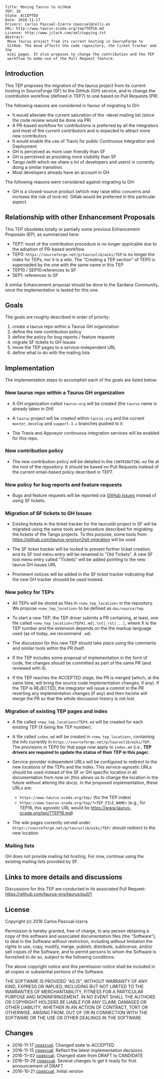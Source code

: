     Title: Moving Taurus to GitHub
    TEP: 16
    State: ACCEPTED
    Date: 2016-11-17
    Drivers: Carlos Pascual-Izarra cpascual@cells.es
    URL: http://www.taurus-scada.org/tep?TEP16.md
    License: http://www.jclark.com/xml/copying.txt
    Abstract: 
     Move Taurus project from its current hosting in SourceForge to 
     GitHub. The move affects the code repository, the ticket tracker and the 
     wiki pages. It also proposes to change the contribution and the TEP 
     workflow to make use of the Pull Request feature.
 
## Introduction

This TEP proposes the migration of the taurus project from its
current hosting in SourceForge (SF) to the GitHub (GH) service, and to change 
the contribution workflow (defined in TEP7) to one based on Pull Requests (PR).

The following reasons are considered in favour of migrating to GH:

- It would alleviate the current saturation of the -devel mailing list 
  (since the code review would be done via PR)
- A PR-based workflow for contributions is preferred by all the integrators and
  most of the current contributors and is expected to attract more new 
  contributors
- It would enable the use of Travis for *public* Continuous Integration and 
  Deployment
- GH is perceived as more user friendly than SF
- GH is perceived as providing more visibility than SF
- Tango (with which we share a lot of developers and users) is currently doing
  a similar transition.
- Most developers already have an account in GH


The following reasons were considered against migrating to GH:

- GH is a closed-source product (which may raise ethic concerns and increase 
  the risk of lock-in). Gitlab would be preferred in this particular aspect.


## Relationship with other Enhancement Proposals

This TEP obsoletes totally or partially some previous Enhancement 
Proposals (EP), as summarized here:

- TEP7: most of the contribution procedure is no longer applicable due 
  to the adoption of PR-based workflow.
- TEP0: `https://sourceforge.net/p/tauruslib/wiki/TEP` is no longer the 
  index for TEPs, nor it is a wiki. The "Creating a TEP section" of TEP0 
  is superseded by the one with the same name in this TEP 
- TEP10 / SEP10:references to SF
- SEP1: references to SF
  
A similar Enhancement proposal should be done to the Sardana Community, 
once the implementation is tested for this one.

## Goals

The goals are roughly described in order of priority:

1. create a taurus repo within a Taurus GH organization
2. define the new contribution policy
3. define the policy for bug reports / feature requests
4. migrate SF tickets to GH Issues
5. move the TEP pages to a service-independent URL
6. define what to do with the mailing lists

## Implementation

The implementation steps to accomplish each of the goals are listed 
below:

### New taurus repo within a Taurus GH organization

- A GH organization called `taurus-org` will be created (the `taurus`
  name is already taken in GH)

- A `taurus` project will be created within `taurus-org` and the current `master`,
  `develop` and `support-3.x` branches pushed to it

- The Travis and Appveyor continuous integration services will be enabled 
  for this repo.

### New contribution policy

- The new contribution policy will be detailed in the `CONTRIBUTING.md` file 
  at the root of the repository. It should be based on Pull Requests 
  instead of the current email-based policy described in TEP7.

### New policy for bug reports and feature requests

- Bugs and feature requests will be reported via [GitHub Issues][] instead of
  using SF tickets.

### Migration of SF tickets to GH Issues

- Existing tickets in the ticket tracker for the tauruslib project in SF 
  will be migrated using the same tools and procedure described for 
  migrating the tickets of the Tango projects. To this purpose, some tools
  from https://github.com/taurus-org/svn2git-migration will be used.

- The SF ticket tracker will be locked to prevent further ticket 
  creation, and its SF tool menu entry will be renamed to "Old Tickets". A 
  new SF tool menu entry called "Tickets" will be added pointing to 
  the new taurus GH issues URL
  
- Prominent notices will be added in the SF ticket tracker indicating that
  the new GH tracker shouold be used instead.

### New policy for TEPs

- All TEPs will be stored as files in `<new_tep_location>` in the repository. 
  We propose `<new_tep_location>` to be defined as `doc/source/tep`.

- To start a new TEP, the TEP driver submits a PR containing, at least, one
  file called `<new_tep_location>/TEPX[.md|.txt|.rst|...]`, where X is the 
  TEP number and the extension depends on the the markup language used 
  (as of today, we recommend `.md`). 
  
- The discussion for this new TEP should take place using the comments and
  similar tools within the PR itself. 
  
- If the TEP includes some proposal of implementation in the form of code, 
  the changes should be committed as part of the same PR (and reviewed with it).
  
- If the TEP reaches the ACCEPTED stage, the PR is merged (which, at the 
  same time, will bring the source code implementation changes, if any). 
  If the TEP is REJECTED, the integrator will issue a commit in the PR 
  reverting any implementation changes (if any) and then he/she will 
  merge the PR so that the whole discussion history is not lost. 

### Migration of existing TEP pages and index

- A file called `<new_tep_location>/TEPX.md` will be created for each 
  existing TEP (X being the TEP  number).

- A file called `index.md` will be created in `<new_tep_location>`, 
  containing the info currently in `https://sourceforge.net/p/tauruslib/wiki/TEP`. 
  The provisions in TEP0 for that page now apply to `index.md` (i.e., 
  **TEP drivers are required to update the status of their TEP in this 
  page**).

- Service-provider independent URLs will be configured to redirect to the new 
  locations of the TEPs and the index.
  This service-agnostic URLs should be used instead of the SF or GH specific location
  in all documentation from now on (this allows us to change the location in the 
  future without altering the docs). In the proposed implementation, these URLs are:
  
  - `https://www.taurus-scada.org/tep/` (for the TEP index)
  - `https://www.taurus-scada.org/tep/?<TEP_FILE_NAME>` (e.g., for TEP16, this agnostic 
    URL would be https://www.taurus-scada.org/tep/?TEP16.md)

- The wiki pages currently served under `https://sourceforge.net/p/tauruslib/wiki/TEP/`
  should redirect to the new location

### Mailing lists

GH does not provide mailing list hosting. For now, continue using 
the existing mailing lists provided by SF. 

## Links to more details and discussions

Discussions for this TEP are conducted in its associated Pull Request:
https://github.com/taurus-org/taurus/pull/1


## License

Copyright (c) 2016 Carlos Pascual-Izarra

Permission is hereby granted, free of charge, to any person obtaining
a copy of this software and associated documentation files (the
"Software"), to deal in the Software without restriction, including
without limitation the rights to use, copy, modify, merge, publish,
distribute, sublicense, and/or sell copies of the Software, and to
permit persons to whom the Software is furnished to do so, subject to
the following conditions:

The above copyright notice and this permission notice shall be included
in all copies or substantial portions of the Software.

THE SOFTWARE IS PROVIDED "AS IS", WITHOUT WARRANTY OF ANY KIND,
EXPRESS OR IMPLIED, INCLUDING BUT NOT LIMITED TO THE WARRANTIES OF
MERCHANTABILITY, FITNESS FOR A PARTICULAR PURPOSE AND NONINFRINGEMENT.
IN NO EVENT SHALL THE AUTHORS OR COPYRIGHT HOLDERS BE LIABLE FOR ANY
CLAIM, DAMAGES OR OTHER LIABILITY, WHETHER IN AN ACTION OF CONTRACT,
TORT OR OTHERWISE, ARISING FROM, OUT OF OR IN CONNECTION WITH THE
SOFTWARE OR THE USE OR OTHER DEALINGS IN THE SOFTWARE.

## Changes

- 2016-11-17 [cpascual][]. Changed state to ACCEPTED
- 2016-11-15 [cpascual][]. Reflect the latest implementation decisions
- 2016-11-02 [cpascual][]. Changed state from DRAFT to CANDIDATE
- 2016-10-26 [cpascual][]. Several changes to get it ready for first announcement of DRAFT
- 2016-10-21 [cpascual][]. Initial version


[GitHub Issues]: https://guides.github.com/features/issues/
[cpascual]: https://github.com/cpascual
